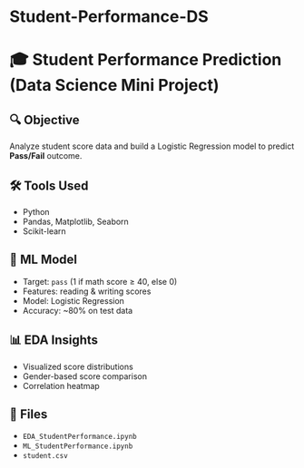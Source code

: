 # Student-Performance-DS
# 🎓 Student Performance Prediction (Data Science Mini Project)

## 🔍 Objective
Analyze student score data and build a Logistic Regression model to predict **Pass/Fail** outcome.

## 🛠 Tools Used
- Python
- Pandas, Matplotlib, Seaborn
- Scikit-learn

## 🧠 ML Model
- Target: `pass` (1 if math score ≥ 40, else 0)
- Features: reading & writing scores
- Model: Logistic Regression
- Accuracy: ~80% on test data

## 📊 EDA Insights
- Visualized score distributions
- Gender-based score comparison
- Correlation heatmap

## 📁 Files
- `EDA_StudentPerformance.ipynb`
- `ML_StudentPerformance.ipynb`
- `student.csv`
